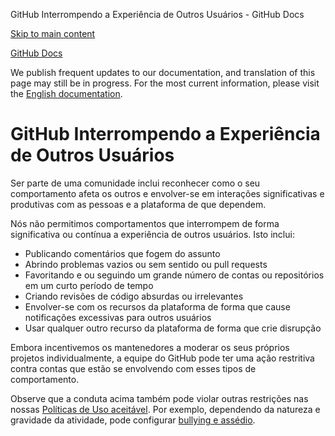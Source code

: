GitHub Interrompendo a Experiência de Outros Usuários - GitHub Docs

[Skip to main content](#main-content)

[](/pt)[GitHub Docs](/pt)

We publish frequent updates to our documentation, and translation of this page may still be in progress. For the most current information, please visit the [English documentation](/en).

GitHub Interrompendo a Experiência de Outros Usuários
==========

Ser parte de uma comunidade inclui reconhecer como o seu comportamento afeta os outros e envolver-se em interações significativas e produtivas com as pessoas e a plataforma de que dependem.

Nós não permitimos comportamentos que interrompem de forma significativa ou contínua a experiência de outros usuários. Isto inclui:

* Publicando comentários que fogem do assunto
* Abrindo problemas vazios ou sem sentido ou pull requests
* Favoritando e ou seguindo um grande número de contas ou repositórios em um curto período de tempo
* Criando revisões de código absurdas ou irrelevantes
* Envolver-se com os recursos da plataforma de forma que cause notificações excessivas para outros usuários
* Usar qualquer outro recurso da plataforma de forma que crie disrupção

Embora incentivemos os mantenedores a moderar os seus próprios projetos individualmente, a equipe do GitHub pode ter uma ação restritiva contra contas que estão se envolvendo com esses tipos de comportamento.

Observe que a conduta acima também pode violar outras restrições nas nossas [Políticas de Uso aceitável](/pt/github/site-policy/github-acceptable-use-policies). Por exemplo, dependendo da natureza e gravidade da atividade, pode configurar [bullying e assédio](/pt/github/site-policy/github-bullying-and-harassment).
